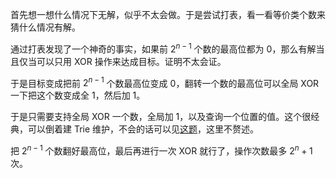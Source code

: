 首先想一想什么情况下无解，似乎不太会做。于是尝试打表，看一看等价类个数来猜什么情况有解。

通过打表发现了一个神奇的事实，如果前 $2^{n-1}$ 个数的最高位都为 $0$，那么有解当且仅当可以只用 XOR 操作来达成目标。证明不太会证。

于是目标变成把前 $2^{n-1}$ 个数最高位变成 $0$，翻转一个数的最高位可以全局 XOR 一下把这个数变成全 $1$，然后加 $1$。

于是只需要支持全局 XOR 一个数，全局加 $1$，以及查询一个位置的值。这个很经典，可以倒着建 Trie 维护，不会的话可以见[这题](https://www.luogu.com.cn/problem/P6018)，这里不赘述。

把 $2^{n-1}$ 个数翻好最高位，最后再进行一次 XOR 就行了，操作次数最多 $2^n+1$ 次。
